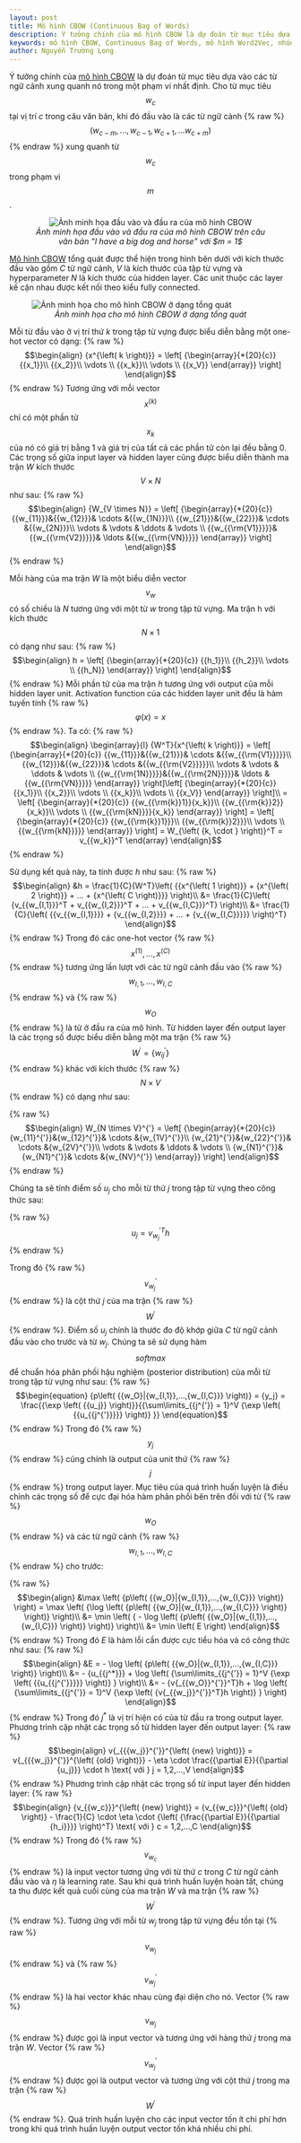 ```yaml
---
layout: post
title: Mô hình CBOW (Continuous Bag of Words)
description: Ý tưởng chính của mô hình CBOW là dự đoán từ mục tiêu dựa vào các từ ngữ cảnh xung quanh nó trong một phạm vi nhất định.
keywords: mô hình CBOW, Continuous Bag of Words, mô hình Word2Vec, nhúng từ CBOW
author: Nguyễn Trường Long
---
```


Ý tưởng chính của [mô hình CBOW](https://nguyentruonglong.net/mo-hinh-cbow-continuous-bag-of-words.html) là dự đoán từ mục tiêu dựa vào các từ ngữ cảnh xung quanh nó trong một phạm vi nhất định. Cho từ mục tiêu $${w_c}$$ tại vị trí $c$ trong câu văn bản, khi đó đầu vào là các từ ngữ cảnh {% raw %}$$\left( {{w_{c - m}},...,{w_{c - 1}},{w_{c + 1}},...{w_{c + m}}} \right)$${% endraw %} xung quanh từ $${w_c}$$ trong phạm vi $$m$$.

<figure class="image">
<center>
  <img src="https://nguyentruonglong.net/images/CBOWInputOutput.png" alt="Ảnh minh họa đầu vào và đầu ra của mô hình CBOW">
  <figcaption>
	  <i>Ảnh minh họa đầu vào và đầu ra của mô hình CBOW trên câu văn bản "I have a big dog and horse" với $m = 1$</i>
  </figcaption>
</center>
</figure>

[Mô hình CBOW](https://nguyentruonglong.net/mo-hinh-cbow-continuous-bag-of-words.html) tổng quát được thể hiện trong hình bên dưới với kích thước đầu vào gồm $C$ từ ngữ cảnh, $V$ là kích thước của tập từ vựng và hyperparameter $N$ là kích thước của hidden layer. Các unit thuộc các layer kế cận nhau được kết nối theo kiểu fully connected.

<figure class="image">
  <img src="https://nguyentruonglong.net/images/GeneralCBOW.png" alt="Ảnh minh họa cho mô hình CBOW ở dạng tổng quát">
  <figcaption><center><i>Ảnh minh họa cho mô hình CBOW ở dạng tổng quát</i></center></figcaption>
</figure>

Mỗi từ đầu vào ở vị trí thứ $k$ trong tập từ vựng được biểu diễn bằng một one-hot vector có dạng:
{% raw %}
$$\begin{align}
	{x^{\left( k \right)}} = \left[ {\begin{array}{*{20}{c}}
		{{x_1}}\\
		{{x_2}}\\
		\vdots \\
		{{x_k}}\\
		\vdots \\
		{{x_V}}
		\end{array}} \right]
\end{align}$$
{% endraw %}
Tương ứng với mỗi vector $${x^{\left( k \right)}}$$ chỉ có một phần tử $${x_k}$$ của nó có giá trị bằng 1 và giá trị của tất cả các phần tử còn lại đều bằng 0. Các trọng số giữa input layer và hidden layer cũng được biểu diễn thành ma trận $W$ kích thước $$V \times N$$ như sau:
{% raw %}
$$\begin{align}
	{W_{V \times N}} = \left[ {\begin{array}{*{20}{c}}
		{{w_{11}}}&{{w_{12}}}& \cdots &{{w_{1N}}}\\
		{{w_{21}}}&{{w_{22}}}& \cdots &{{w_{2N}}}\\
		\vdots & \vdots & \ddots & \vdots \\
		{{w_{{\rm{V1}}}}}&{{w_{{\rm{V2}}}}}& \ldots &{{w_{{\rm{VN}}}}}
		\end{array}} \right]
\end{align}$$
{% endraw %}

Mỗi hàng của ma trận $W$ là một biểu diễn vector $${v_w}$$ có số chiều là $N$ tương ứng với một từ $w$ trong tập từ vựng. Ma trận h với kích thước $$N \times 1$$ có dạng như sau:
{% raw %}
$$\begin{align}
h = \left[ {\begin{array}{*{20}{c}}
	{{h_1}}\\
	{{h_2}}\\
	\vdots \\
	{{h_N}}
	\end{array}} \right]
\end{align}$$
{% endraw %}
Mỗi phần tử của ma trận $h$ tương ứng với output của mỗi hidden layer unit. Activation function của các hidden layer unit đều là hàm tuyến tính {% raw %}$$\varphi \left( x \right) = x$${% endraw %}. Ta có:
{% raw %}
$$\begin{align}
	\begin{array}{l}
	{W^T}{x^{\left( k \right)}} = \left[ {\begin{array}{*{20}{c}}
		{{w_{11}}}&{{w_{21}}}& \cdots &{{w_{{\rm{V1}}}}}\\
		{{w_{12}}}&{{w_{22}}}& \cdots &{{w_{{\rm{V2}}}}}\\
		\vdots & \vdots & \ddots & \vdots \\
		{{w_{{\rm{1N}}}}}&{{w_{{\rm{2N}}}}}& \ldots &{{w_{{\rm{VN}}}}}
		\end{array}} \right]\left[ {\begin{array}{*{20}{c}}
		{{x_1}}\\
		{{x_2}}\\
		\vdots \\
		{{x_k}}\\
		\vdots \\
		{{x_V}}
		\end{array}} \right]\\
	= \left[ {\begin{array}{*{20}{c}}
		{{w_{{\rm{k}}1}}{x_k}}\\
		{{w_{{\rm{k}}2}}{x_k}}\\
		\vdots \\
		{{w_{{\rm{kN}}}}{x_k}}
		\end{array}} \right] = \left[ {\begin{array}{*{20}{c}}
		{{w_{{\rm{k}}1}}}\\
		{{w_{{\rm{k}}2}}}\\
		\vdots \\
		{{w_{{\rm{kN}}}}}
		\end{array}} \right] = W_{\left( {k, \cdot } \right)}^T = v_{{w_k}}^T
	\end{array}
\end{align}$$
{% endraw %}

Sử dụng kết quả này, ta tính được $h$ như sau:
{% raw %}
$$\begin{align}
&h = \frac{1}{C}{W^T}\left( {{x^{\left( 1 \right)}} + {x^{\left( 2 \right)}} + ... + {x^{\left( C \right)}}} \right)\\
&= \frac{1}{C}\left( {v_{{w_{I,1}}}^T + v_{{w_{I,2}}}^T + ... + v_{{w_{I,C}}}^T} \right)\\
&= \frac{1}{C}{\left( {{v_{{w_{I,1}}}} + {v_{{w_{I,2}}}} + ... + {v_{{w_{I,C}}}}} \right)^T}
\end{align}$$
{% endraw %}
Trong đó các one-hot vector {% raw %}$${x^{\left( 1 \right)}},...,{x^{\left( C \right)}}$${% endraw %} tương ứng lần lượt với các từ ngữ cảnh đầu vào {% raw %}$${{w_{I,1}},...,{w_{I,C}}}$${% endraw %} và {% raw %}$${{w_O}}$${% endraw %} là từ ở đầu ra của mô hình. Từ hidden layer đến  output layer là các trọng số được biểu diễn bằng một ma trận {% raw %}$${W^{'}} = \left\{ {w_{ij}^{'}} \right\}$${% endraw %} khác với kích thước {% raw %}$$N \times V$${% endraw %} có dạng như sau:

{% raw %}
$$\begin{align}
	W_{N \times V}^{'} = \left[ {\begin{array}{*{20}{c}}
	{w_{11}^{'}}&{w_{12}^{'}}& \cdots &{w_{1V}^{'}}\\
	{w_{21}^{'}}&{w_{22}^{'}}& \cdots &{w_{2V}^{'}}\\
	 \vdots & \vdots & \ddots & \vdots \\
	{w_{N1}^{'}}&{w_{N1}^{'}}& \cdots &{w_{NV}^{'}}
	\end{array}} \right]
\end{align}$$
{% endraw %}

Chúng ta sẽ tính điểm số ${u_j}$ cho mỗi từ thứ $j$ trong tập từ vựng theo công thức sau:

{% raw %}
$$\begin{equation}
{u_j} = v{_{{w_j}}^{'}}^{T}h
\end{equation}$$
{% endraw %}

Trong đó {% raw %}$$v_{{w_j}}^{'}$${% endraw %} là cột thứ $j$ của ma trận {% raw %}$${W^{'}}$${% endraw %}. Điểm số ${u_j}$ chính là thước đo độ khớp giữa $C$ từ ngữ cảnh đầu vào cho trước và từ ${w_j}$. Chúng ta sẽ sử dụng hàm $$softmax$$ để chuẩn hóa phân phối hậu nghiệm (posterior distribution) của mỗi từ trong tập từ vựng như sau:
{% raw %}
$$\begin{equation}
{p\left( {{w_O}|{w_{I,1}},...,{w_{I,C}}} \right)} = {y_j} = \frac{{\exp \left( {{u_j}} \right)}}{{\sum\limits_{{j^{'}} = 1}^V {\exp \left( {{u_{{j^{'}}}}} \right)} }}
\end{equation}$$
{% endraw %}
Trong đó {% raw %}$${y_j}$${% endraw %} cũng chính là output của unit thứ {% raw %}$$j$${% endraw %} trong output layer. Mục tiêu của quá trình huấn luyện là điều chỉnh các trọng số để cực đại hóa hàm phân phối bên trên đối với từ {% raw %}$${w_O}$${% endraw %} và các từ ngữ cảnh {% raw %}$${w_{I,1}},...,{w_{I,C}}$${% endraw %} cho trước:

{% raw %}
$$\begin{align}
	&\max \left( {p\left( {{w_O}|{w_{I,1}},...,{w_{I,C}}} \right)} \right) = \max \left( {\log \left( {p\left( {{w_O}|{w_{I,1}},...,{w_{I,C}}} \right)} \right)} \right)\\
	&= \min \left( { - \log \left( {p\left( {{w_O}|{w_{I,1}},...,{w_{I,C}}} \right)} \right)} \right)\\
	&= \min \left( E \right)
\end{align}$$
{% endraw %}
Trong đó $E$ là hàm lỗi cần được cực tiểu hóa và có công thức như sau:
{% raw %}
$$\begin{align}
&E =  - \log \left( {p\left( {{w_O}|{w_{I,1}},...,{w_{I,C}}} \right)} \right)\\
  &=  - {u_{{j^*}}} + \log \left( {\sum\limits_{{j^{'}} = 1}^V {\exp \left( {{u_{{j^{'}}}}} \right)} } \right)\\
  &=  - {v{_{{w_O}}^{'}}^T}h + \log \left( {\sum\limits_{{j^{'}} = 1}^V {\exp \left( {v{_{{w_j}}^{'}}^T}h \right)} } \right)
\end{align}$$
{% endraw %}
Trong đó ${j^*}$ là vị trí hiện có của từ đầu ra trong output layer. Phương trình cập nhật các trọng số từ hidden layer đến output layer:
{% raw %}
$$\begin{align}
v{_{{{w_j}}^{'}}^{\left( {new} \right)}} = v{_{{{w_j}}^{'}}^{\left( {old} \right)}} - \eta  \cdot \frac{{\partial E}}{{\partial {u_j}}} \cdot h \text{  với  } j = 1,2,...,V
\end{align}$$
{% endraw %}
Phương trình cập nhật các trọng số từ input layer đến hidden layer:
{% raw %}
$$\begin{align}
{v_{{w_c}}}^{\left( {new} \right)} = {v_{{w_c}}}^{\left( {old} \right)} - \frac{1}{C} \cdot \eta \cdot {\left( {\frac{{\partial E}}{{\partial {h_i}}}} \right)^T} \text{  với  } c = 1,2,...,C
\end{align}$$
{% endraw %}
Trong đó {% raw %}$${v_{{w_c}}}$${% endraw %} là input vector tương ứng với từ thứ $c$ trong $C$ từ ngữ cảnh đầu vào và $\eta$ là learning rate.
Sau khi quá trình huấn luyện hoàn tất, chúng ta thu được kết quả cuối cùng của ma trận $W$ và ma trận {% raw %}$$W^{'}$${% endraw %}. Tương ứng với mỗi từ ${w_j}$ trong tập từ vựng đều tồn tại {% raw %}$$v_{{w_j}}$${% endraw %} và {% raw %}$$v_{{w_j}}^{'}$${% endraw %} là hai vector khác nhau cùng đại diện cho nó. Vector {% raw %}$$v_{{w_j}}$${% endraw %} được gọi là input vector và tương ứng với hàng thứ $j$ trong ma trận $W$. Vector {% raw %}$$v_{{w_j}}^{'}$${% endraw %} được gọi là output vector và tương ứng với cột thứ $j$ trong ma trận {% raw %}$$W^{'}$${% endraw %}. Quá trình huấn luyện cho các input vector tốn ít chi phí hơn trong khi quá trình huấn luyện output vector tốn khá nhiều chi phí.
